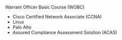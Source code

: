Warrant Officer Basic Course (WOBC)
* Cisco Certified Network Associate (CCNA)
* Linux
* Palo Alto
* Assured Compliance Assessment Solution (ACAS)
